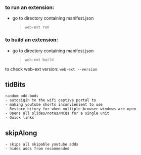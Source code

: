 
### to run an extension:
- go to directory containing manifest.json
    >`web-ext run`

### to build an extension:
- go to directory containing manifest.json
    >`web-ext build`

to check web-ext version:
`web-ext --version`


## tidBits
    random odd-bods
    - autosigin to the wifi captive portal to
    - making youtube shorts inconvienient to use
    - Restore hitory for when multiple browser windows are open
    - Opens all slides/notes/MCQs for a single unit
    - Quick links
    
## skipAlong
    - skips all skipable youtube adds
    - hides adds from recommended
